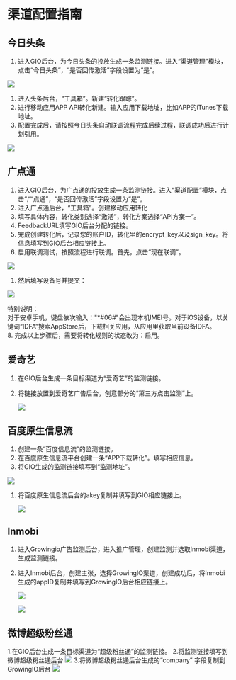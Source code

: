 # 渠道配置指南

## 今日头条

1. 进入GIO后台，为今日头条的投放生成一条监测链接。进入“渠道管理”模块，点击“今日头条”，“是否回传激活”字段设置为“是”。  

![](../../.gitbook/assets/9.png)

1. 进入头条后台，“工具箱”。新建“转化跟踪”。
2. 进行移动应用APP API转化新建。输入应用下载地址，比如APP的iTunes下载地址。
3. 配置完成后，请按照今日头条自动联调流程完成后续过程，联调成功后进行计划引用。

![](../../.gitbook/assets/10%20%281%29.png)

## 广点通

1. 进入GIO后台，为广点通的投放生成一条监测链接。进入“渠道配置”模块，点击“广点通”，“是否回传激活”字段设置为“是”。
2. 进入广点通后台，“工具箱”。创建移动应用转化
3. 填写具体内容，转化类别选择“激活”，转化方案选择“API方案一”。
4. FeedbackURL填写GIO后台分配的链接。
5. 完成创建转化后，记录您的账户ID，转化里的encrypt\_key以及sign\_key。将信息填写到GIO后台相应链接上。
6. 启用联调测试，按照流程进行联调。首先，点击“现在联调”。

![](../../.gitbook/assets/11.png)

1. 然后填写设备号并提交：

![](../../.gitbook/assets/12.png)

特别说明：  
对于安卓手机，键盘依次输入："\*\#06\#"会出现本机IMEI号。对于iOS设备，以关键词“IDFA”搜索AppStore后，下载相关应用，从应用里获取当前设备IDFA。  
8. 完成以上步骤后，需要将转化规则的状态改为：启用。

## 爱奇艺

1. 在GIO后台生成一条目标渠道为“爱奇艺”的监测链接。
2. 将链接放置到爱奇艺广告后台，创意部分的“第三方点击监测”上。

   ![](../../.gitbook/assets/13.png)

## 百度原生信息流

1. 创建一条“百度信息流”的监测链接。
2. 在百度原生信息流平台创建一条“APP下载转化”。填写相应信息。
3. 将GIO生成的监测链接填写到“监测地址”。

![](../../.gitbook/assets/14.png)

1. 将百度原生信息流后台的akey复制并填写到GIO相应链接上。

   ![](../../.gitbook/assets/15.png)

## Inmobi

1. 进入Growingio广告监测后台，进入推广管理，创建监测并选取Inmobi渠道，生成监测链接。
2. 进入Inmobi后台，创建主张，选择GrowingIO渠道，创建成功后，将Inmobi生成的appID复制并填写到GrowingIO后台相应链接上。

   ![](../../.gitbook/assets/inmobi1.png)

   ![](../../.gitbook/assets/inmobi2.png)

## 微博超级粉丝通

1.在GIO后台生成一条目标渠道为“超级粉丝通”的监测链接。
2.将监测链接填写到微博超级粉丝通后台
   ![](../../.gitbook/assets/超级粉丝通1.png)
3.将微博超级粉丝通后台生成的“company” 字段复制到GrowingIO后台
   ![](../../.gitbook/assets/超级粉丝通3.png)
